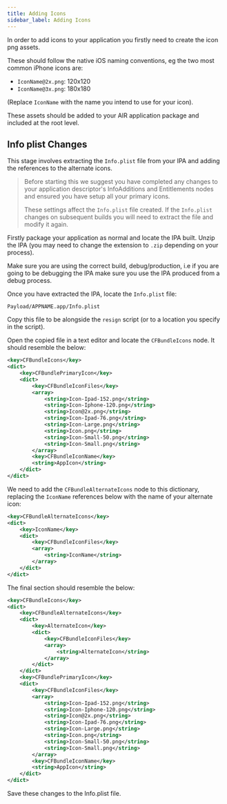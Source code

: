 ```yaml
---
title: Adding Icons
sidebar_label: Adding Icons
---
```




In order to add icons to your application you firstly need to create the icon png assets. 

These should follow the native iOS naming conventions, eg the two most common iPhone icons are:

- `IconName@2x.png`: 120x120 
- `IconName@3x.png`: 180x180 
 
(Replace `IconName` with the name you intend to use for your icon).

These assets should be added to your AIR application package and included at the root level.




## Info plist Changes

This stage involves extracting the `Info.plist` file from your IPA and adding the references to the alternate icons.

>
> Before starting this we suggest you have completed any changes to your application descriptor's InfoAdditions and Entitlements nodes and ensured you have setup all your primary icons. 
> 
> These settings affect the `Info.plist` file created. If the `Info.plist` changes on subsequent builds you will need to extract the file and modify it again.
>

Firstly package your application as normal and locate the IPA built. Unzip the IPA (you may need to change the extension to `.zip` depending on your process).

Make sure you are using the correct build, debug/production, i.e if you are going to be debugging the IPA make sure you use the IPA produced from a debug process.

Once you have extracted the IPA, locate the `Info.plist` file:

```
Payload/APPNAME.app/Info.plist
```

Copy this file to be alongside the `resign` script (or to a location you specify in the script).

Open the copied file in a text editor and locate the `CFBundleIcons` node. It should resemble the below:


```xml
<key>CFBundleIcons</key>
<dict>
    <key>CFBundlePrimaryIcon</key>
    <dict>
        <key>CFBundleIconFiles</key>
        <array>
            <string>Icon-Ipad-152.png</string>
            <string>Icon-Iphone-120.png</string>
            <string>Icon@2x.png</string>
            <string>Icon-Ipad-76.png</string>
            <string>Icon-Large.png</string>
            <string>Icon.png</string>
            <string>Icon-Small-50.png</string>
            <string>Icon-Small.png</string>
        </array>
        <key>CFBundleIconName</key>
        <string>AppIcon</string>
    </dict>
</dict>
```

We need to add the `CFBundleAlternateIcons` node to this dictionary, replacing the `IconName` references below with the name of your alternate icon:


```xml
<key>CFBundleAlternateIcons</key>
<dict>
    <key>IconName</key>
    <dict>
        <key>CFBundleIconFiles</key>
        <array>
            <string>IconName</string>
        </array>
    </dict>
</dict>
```

The final section should resemble the below:

```xml
<key>CFBundleIcons</key>
<dict>
    <key>CFBundleAlternateIcons</key>
    <dict>
        <key>AlternateIcon</key>
        <dict>
            <key>CFBundleIconFiles</key>
            <array>
                <string>AlternateIcon</string>
            </array>
        </dict>
    </dict>
    <key>CFBundlePrimaryIcon</key>
    <dict>
        <key>CFBundleIconFiles</key>
        <array>
            <string>Icon-Ipad-152.png</string>
            <string>Icon-Iphone-120.png</string>
            <string>Icon@2x.png</string>
            <string>Icon-Ipad-76.png</string>
            <string>Icon-Large.png</string>
            <string>Icon.png</string>
            <string>Icon-Small-50.png</string>
            <string>Icon-Small.png</string>
        </array>
        <key>CFBundleIconName</key>
        <string>AppIcon</string>
    </dict>
</dict>
```

Save these changes to the Info.plist file.

























